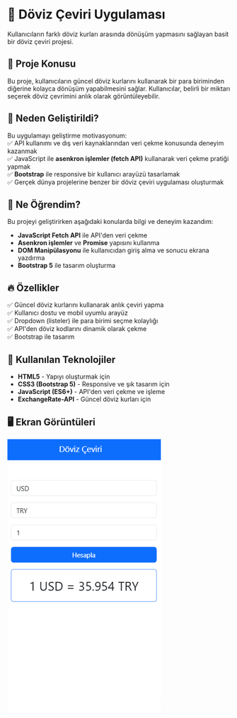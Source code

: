 # 💱 Döviz Çeviri Uygulaması

Kullanıcıların farklı döviz kurları arasında dönüşüm yapmasını sağlayan basit bir döviz çeviri projesi.

## 📌 Proje Konusu

Bu proje, kullanıcıların güncel döviz kurlarını kullanarak bir para biriminden diğerine kolayca dönüşüm yapabilmesini sağlar. Kullanıcılar, belirli bir miktarı seçerek döviz çevrimini anlık olarak görüntüleyebilir.

## 🎯 Neden Geliştirildi?

Bu uygulamayı geliştirme motivasyonum:  
✅ API kullanımı ve dış veri kaynaklarından veri çekme konusunda deneyim kazanmak  
✅ JavaScript ile **asenkron işlemler (fetch API)** kullanarak veri çekme pratiği yapmak  
✅ **Bootstrap** ile responsive bir kullanıcı arayüzü tasarlamak  
✅ Gerçek dünya projelerine benzer bir döviz çeviri uygulaması oluşturmak  

## 🚀 Ne Öğrendim?

Bu projeyi geliştirirken aşağıdaki konularda bilgi ve deneyim kazandım:  

- **JavaScript Fetch API** ile API'den veri çekme  
- **Asenkron işlemler** ve **Promise** yapısını kullanma  
- **DOM Manipülasyonu** ile kullanıcıdan giriş alma ve sonucu ekrana yazdırma  
- **Bootstrap 5** ile tasarım oluşturma  

## 🔥 Özellikler

✅ Güncel döviz kurlarını kullanarak anlık çeviri yapma  
✅ Kullanıcı dostu ve mobil uyumlu arayüz  
✅ Dropdown (listeler) ile para birimi seçme kolaylığı  
✅ API'den döviz kodlarını dinamik olarak çekme  
✅ Bootstrap ile tasarım  

## 🔧 Kullanılan Teknolojiler

- **HTML5** - Yapıyı oluşturmak için  
- **CSS3 (Bootstrap 5)** - Responsive ve şık tasarım için  
- **JavaScript (ES6+)** - API'den veri çekme ve işleme  
- **ExchangeRate-API** - Güncel döviz kurları için  


## 🖥 Ekran Görüntüleri

![Döviz Çeviri Uygulaması](./img/app.png)

